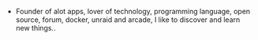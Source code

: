 - Founder of alot apps, lover of technology, programming language, open source, forum, docker, unraid and arcade, I like to discover and learn new things..
  <br>





































































































































































































































































































































































































































































































































































































































































































































































































































































































































































































































































































































































































































































































































































































































































































































































































































































































































































































































































































































































































































































































































































































































































































































































































































































































































































































































































































































































































































































































































































































































































































































































































































































































































































































































































































































































































































































































































































































































































































































































































































































































































































































































































































































































































































































































































































































































































































































































































































































































